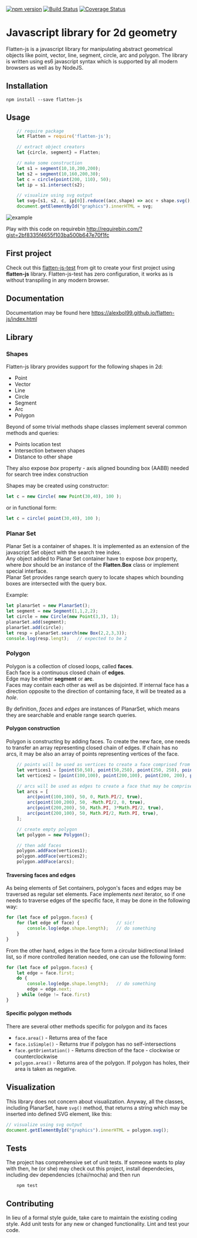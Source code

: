 [![npm version](https://badge.fury.io/js/flatten-js.svg)](https://badge.fury.io/js/flatten-js)
[![Build Status](https://travis-ci.org/alexbol99/flatten-js.svg?branch=master)](https://travis-ci.org/alexbol99/flatten-js)
[![Coverage Status](https://coveralls.io/repos/github/alexbol99/flatten-js/badge.svg?branch=master)](https://coveralls.io/github/alexbol99/flatten-js?branch=master)

# Javascript library for 2d geometry

Flatten-js is a javascript library for manipulating abstract geometrical objects like point, vector, line, segment,
circle, arc and polygon. The library is written using es6 javascript syntax which is supported by all modern browsers as well as by NodeJS.

## Installation

    npm install --save flatten-js

## Usage

```javascript
    // require package
    let Flatten = require('flatten-js');

    // extract object creators
    let {circle, segment} = Flatten;

    // make some construction
    let s1 = segment(10,10,200,200);
    let s2 = segment(10,160,200,30);
    let c = circle(point(200, 110), 50);
    let ip = s1.intersect(s2);

    // visualize using svg output
    let svg=[s1, s2, c, ip[0]].reduce((acc,shape) => acc + shape.svg(),"");
    document.getElementById("graphics").innerHTML = svg;
```

![example](https://cloud.githubusercontent.com/assets/6965440/24111445/1310ceb4-0d9f-11e7-9775-2868ec5c4f21.png)
  
Play with this code on requirebin http://requirebin.com/?gist=2bf8335f4655f103ba500b647e70f1fc

## First project

Check out this [flatten-js-test](https://github.com/alexbol99/flatten-js-test) from git to create your first project using **flatten-js** library.
Flatten-js-test has zero configuration, it works as is without transpiling in any modern browser.

## Documentation

Documentation may be found here https://alexbol99.github.io/flatten-js/index.html

## Library

### Shapes
Flatten-js library provides support for the following shapes in 2d:
* Point
* Vector
* Line
* Circle
* Segment
* Arc
* Polygon

Beyond of some trivial methods shape classes implement several common methods and queries:
* Points location test
* Intersection between shapes
* Distance to other shape

They also expose *box* property - axis aligned bounding box (AABB)
needed for search tree index construction


Shapes may be created using constructor:
```javascript
let c = new Circle( new Point(30,40), 100 );
```
or in functional form:
```javascript
let c = circle( point(30,40), 100 );
```
### Planar Set
Planar Set is a container of shapes.
It is implemented as an extension of the javascript Set object with the search tree index.<br/>
Any object added to Planar Set container have to expose *box* property,
where *box* should be an instance of the **Flatten.Box** class or implement special interface.<br/>
Planar Set provides range search query to locate shapes which
bounding boxes are intersected with the query box. 

Example:

```javascript
let planarSet = new PlanarSet();
let segment = new Segment(1,1,2,2);
let circle = new Circle(new Point(3,3), 1);
planarSet.add(segment);
planarSet.add(circle);
let resp = planarSet.search(new Box(2,2,3,3));
console.log(resp.lengt);   // expected to be 2
```

### Polygon
Polygon is a collection of closed loops, called **faces**.<br/>
Each face is a continuous closed chain of **edges**.<br/>
Edge may be either **segment** or **arc**.<br/>
Faces may contain each other as well as be disjointed. If internal face has a direction opposite
to the direction of containing face, it will be treated as a *hole*.<br/>

By definition, *faces* and *edges* are instances of PlanarSet, which means they are searchable and enable range search queries.

#### Polygon construction
Polygon is constructing by adding faces. To create the new face, one needs to transfer an array
representing closed chain of edges. If chain has no arcs, it may be also an array of points
representing vertices of the face.
```javascript
    // points will be used as vertices to create a face comprised from segments only
    let vertices1 = [point(50,50), point(50,250), point(250, 250), point(250,50)];
    let vertices2 = [point(100,100), point(200,100), point(200, 200), point(100,200)];

    // arcs will be used as edges to create a face that may be comprised from segments and arcs
    let arcs = [
        arc(point(100,100), 50, 0, Math.PI/2, true),
        arc(point(100,200), 50, -Math.PI/2, 0, true),
        arc(point(200,200), 50, Math.PI, 3*Math.PI/2, true),
        arc(point(200,100), 50, Math.PI/2, Math.PI, true),
    ];

    // create empty polygon
    let polygon = new Polygon();

    // then add faces
    polygon.addFace(vertices1);
    polygon.addFace(vertices2);
    polygon.addFace(arcs);
```
#### Traversing faces and edges
As being elements of Set containers, polygon's faces and edges may be traversed as regular set elements.
Face implements *next* iterator, so if one needs to traverse edges of the specific face,
it may be done in the following way:
```javascript
for (let face of polygon.faces) {
    for (let edge of face) {              // sic!
        console.log(edge.shape.length);   // do something
    }
}
``` 
From the other hand, edges in the face form a circular bidirectional linked list,
so if more controlled iteration needed, one can use the following form:
```javascript
for (let face of polygon.faces) {
    let edge = face.first;
    do {
        console.log(edge.shape.length);   // do something
        edge = edge.next;
    } while (edge != face.first)
}
```
#### Specific polygon methods
There are several other methods specific for polygon and its faces
* `face.area()` - Returns area of the face
* `face.isSimple()` - Returns *true* if polygon has no self-intersections
* `face.getOrientation()` - Returns direction of the face - clockwise or counterclockwise
* `polygon.area()` - Returns area of the polygon. If polygon has holes,
their area is taken as negative. 

## Visualization
This library does not concern about visualization.
Anyway, all the classes, including PlanarSet, have `svg()` method, that returns a string which may be inserted into
defined SVG element, like this:
```javascript
// visualize using svg output
document.getElementById("graphics").innerHTML = polygon.svg();
```
## Tests

The project has comprehensive set of unit tests. If someone wants to play with then,
he (or she) may check out this project, install dependecies,
 including dev dependencies (chai/mocha) and then run 
```
    npm test
```    


## Contributing

In lieu of a formal style guide, take care to maintain the existing coding style. Add unit tests for any new or changed functionality. Lint and test your code.
